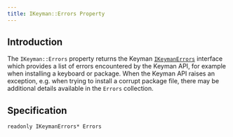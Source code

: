 ```yaml
---
title: IKeyman::Errors Property
---
```


## Introduction

The `IKeyman::Errors` property returns the Keyman
[`IKeymanErrors`](../IKeymanErrors) interface which provides a list of
errors encountered by the Keyman API, for example when installing a
keyboard or package. When the Keyman API raises an exception, e.g. when
trying to install a corrupt package file, there may be additional
details available in the `Errors` collection.

## Specification

``` clike
readonly IKeymanErrors* Errors
```
